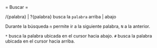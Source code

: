 = Buscar =

/{palabra} | ?{palabra} busca la `palabra` arriba | abajo

Durante la búsqueda `n` permite ir a la siguiente palabra, `N` a la anterior.

`*` busca la palabra ubicada en el cursor hacia abajo.
`#` busca la palabra ubicada en el cursor hacia arriba.
